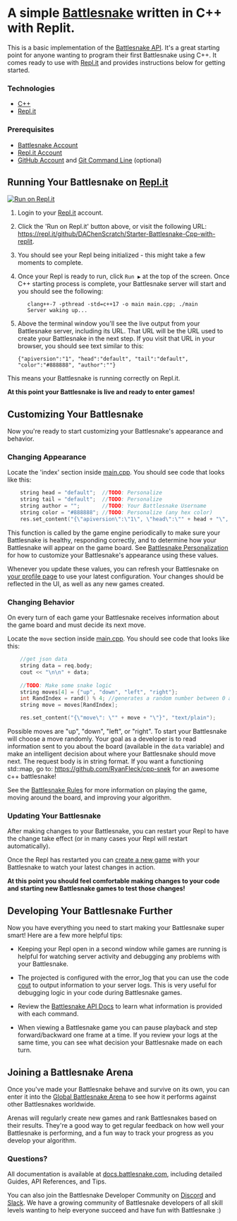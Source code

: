 # A simple [Battlesnake](http://play.battlesnake.com) written in C++ with Replit.

This is a basic implementation of the [Battlesnake API](https://docs.battlesnake.com/snake-api). It's a great starting point for anyone wanting to program their first Battlesnake using C++. It comes ready to use with [Repl.it](https://repl.it) and provides instructions below for getting started.

### Technologies

* [C++](https://www.cplusplus.com/)
* [Repl.it](https://repl.it)


### Prerequisites

* [Battlesnake Account](https://play.battlesnake.com)
* [Repl.it Account](https://repl.it)
* [GitHub Account](https://github.com/) and [Git Command Line](https://www.atlassian.com/git/tutorials/install-git)  (optional)


## Running Your Battlesnake on [Repl.it](https://repl.it)

[![Run on Repl.it](https://repl.it/badge/DAChenScratch/Starter-Battlesnake-Cpp-with-replit)](https://repl.it/github/DAChenScratch/Starter-Battlesnake-Cpp-with-replit)

1. Login to your [Repl.it](https://repl.it) account.

2. Click the 'Run on Repl.it' button above, or visit the following URL: https://repl.it/github/DAChenScratch/Starter-Battlesnake-Cpp-with-replit.

3. You should see your Repl being initialized - this might take a few moments to complete.

4. Once your Repl is ready to run, click `Run ▶️` at the top of the screen.  Once C++ starting process is complete, your Battlesnake server will start and you should see the following:

    ```
       clang++-7 -pthread -std=c++17 -o main main.cpp; ./main
       Server waking up...
    ```

5. Above the terminal window you'll see the live output from your Battlesnake server, including its URL. That URL will be the URL used to create your Battlesnake in the next step. If you visit that URL in your browser, you should see text similar to this:

    ```
    {"apiversion":"1", "head":"default", "tail":"default", "color":"#888888", "author":""}
    ```

This means your Battlesnake is running correctly on Repl.it.

**At this point your Battlesnake is live and ready to enter games!**



## Customizing Your Battlesnake

Now you're ready to start customizing your Battlesnake's appearance and behavior.

### Changing Appearance

Locate the 'index' section inside [main.cpp](main.cpp#L11). You should see code that looks like this:
```cpp
    string head = "default";  //TODO: Personalize
    string tail = "default";  //TODO: Personalize
    string author = "";       //TODO: Your Battlesnake Username
    string color = "#888888"; //TODO: Personalize (any hex color)
    res.set_content("{\"apiversion\":\"1\", \"head\":\"" + head + "\", \"tail\":\"" + tail + "\", \"color\":\"" + color + "\", " + "\"author\":\"" + author + "\"}", "text/json");

```

This function is called by the game engine periodically to make sure your Battlesnake is healthy, responding correctly, and to determine how your Battlesnake will appear on the game board. See [Battlesnake Personalization](https://docs.battlesnake.com/references/personalization) for how to customize your Battlesnake's appearance using these values.

Whenever you update these values, you can refresh your Battlesnake on [your profile page](https://play.battlesnake.com/me/) to use your latest configuration. Your changes should be reflected in the UI, as well as any new games created.

### Changing Behavior

On every turn of each game your Battlesnake receives information about the game board and must decide its next move.

Locate the `move` section inside [main.cpp](main.cpp#L23). You should see code that looks like this:
```cpp
    //get json data
    string data = req.body;
    cout << "\n\n" + data;
    
    //TODO: Make some snake logic
    string moves[4] = {"up", "down", "left", "right"};
    int RandIndex = rand() % 4; //generates a random number between 0 and 3
    string move = moves[RandIndex];

    res.set_content("{\"move\": \"" + move + "\"}", "text/plain");
```

Possible moves are "up", "down", "left", or "right". To start your Battlesnake will choose a move randomly. Your goal as a developer is to read information sent to you about the board (available in the `data` variable) and make an intelligent decision about where your Battlesnake should move next. The request body is in string format. If you want a functioning std::map, go to: https://github.com/RyanFleck/cpp-snek for an awesome c++ battlesnake!

See the [Battlesnake Rules](https://docs.battlesnake.com/rules) for more information on playing the game, moving around the board, and improving your algorithm.

### Updating Your Battlesnake

After making changes to your Battlesnake, you can restart your Repl to have the change take effect (or in many cases your Repl will restart automatically).

Once the Repl has restarted you can [create a new game](https://play.battlesnake.com/account/games/create/) with your Battlesnake to watch your latest changes in action.

**At this point you should feel comfortable making changes to your code and starting new Battlesnake games to test those changes!**




## Developing Your Battlesnake Further

Now you have everything you need to start making your Battlesnake super smart! Here are a few more helpful tips:

* Keeping your Repl open in a second window while games are running is helpful for watching server activity and debugging any problems with your Battlesnake.

* The projected is configured with the error_log that you can use the code [cout](https://www.cplusplus.com/reference/iostream/cout/) to output information to your server logs. This is very useful for debugging logic in your code during Battlesnake games.

* Review the [Battlesnake API Docs](https://docs.battlesnake.com/snake-api) to learn what information is provided with each command.

* When viewing a Battlesnake game you can pause playback and step forward/backward one frame at a time. If you review your logs at the same time, you can see what decision your Battlesnake made on each turn.



## Joining a Battlesnake Arena

Once you've made your Battlesnake behave and survive on its own, you can enter it into the [Global Battlesnake Arena](https://play.battlesnake.com/arena/global) to see how it performs against other Battlesnakes worldwide.

Arenas will regularly create new games and rank Battlesnakes based on their results. They're a good way to get regular feedback on how well your Battlesnake is performing, and a fun way to track your progress as you develop your algorithm.


### Questions?

All documentation is available at [docs.battlesnake.com](https://docs.battlesnake.com), including detailed Guides, API References, and Tips.

You can also join the Battlesnake Developer Community on [Discord](https://play.battlesnake.com/discord)  and [Slack](https://play.battlesnake.com/slack). We have a growing community of Battlesnake developers of all skill levels wanting to help everyone succeed and have fun with Battlesnake :)
